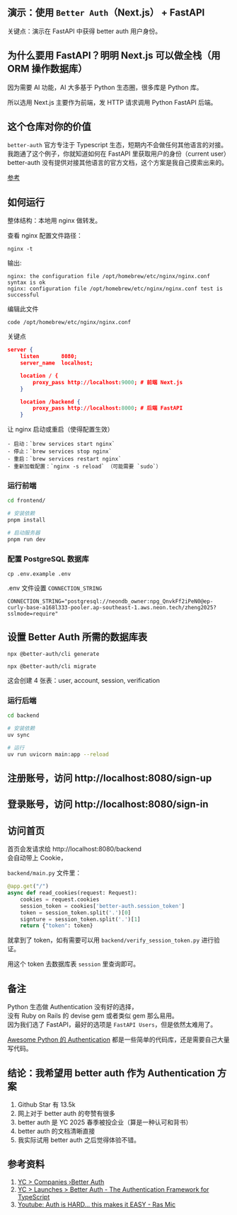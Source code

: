 ## 演示：使用 `Better Auth`（Next.js） + FastAPI
关键点：演示在 FastAPI 中获得 better auth 用户身份。  

## 为什么要用 FastAPI？明明 Next.js 可以做全栈（用 ORM 操作数据库）
因为需要 AI 功能，AI 大多基于 Python 生态圈，很多库是 Python 库。   

所以选用 Next.js 主要作为前端，发 HTTP 请求调用 Python FastAPI 后端。     

## 这个仓库对你的价值
`better-auth` 官方专注于 Typescript 生态，短期内不会做任何其他语言的对接。   
我跑通了这个例子，你就知道如何在 FastAPI 里获取用户的身份（current user）  
better-auth 没有提供对接其他语言的官方文档，这个方案是我自己摸索出来的。   

[参考](https://github.com/better-auth/better-auth/issues/2685)

## 如何运行
整体结构：本地用 nginx 做转发。  

查看 nginx 配置文件路径：
```
nginx -t
```

输出:
```
nginx: the configuration file /opt/homebrew/etc/nginx/nginx.conf syntax is ok
nginx: configuration file /opt/homebrew/etc/nginx/nginx.conf test is successful
```

编辑此文件
```
code /opt/homebrew/etc/nginx/nginx.conf
```

关键点
```json
server {
    listen       8080;
    server_name  localhost;

    location / {
        proxy_pass http://localhost:9000; # 前端 Next.js
    }

    location /backend {
        proxy_pass http://localhost:8000; # 后端 FastAPI
    }
```

让 nginx 启动或重启（使得配置生效）
```
- 启动：`brew services start nginx`
- 停止：`brew services stop nginx`
- 重启：`brew services restart nginx`
- 重新加载配置：`nginx -s reload` （可能需要 `sudo`）
```

### 运行前端
```bash
cd frontend/

# 安装依赖
pnpm install 

# 启动服务器
pnpm run dev
```

### 配置 PostgreSQL 数据库
```
cp .env.example .env
```

.env 文件设置 `CONNECTION_STRING`
```
CONNECTION_STRING="postgresql://neondb_owner:npg_QnvkFf2iPeN0@ep-curly-base-a168l333-pooler.ap-southeast-1.aws.neon.tech/zheng2025?sslmode=require"
```

## 设置 Better Auth 所需的数据库表
```
npx @better-auth/cli generate
```

```
npx @better-auth/cli migrate
```
这会创建 4 张表：user, account, session, verification


### 运行后端
```bash
cd backend

# 安装依赖
uv sync

# 运行
uv run uvicorn main:app --reload
```

## 注册账号，访问 http://localhost:8080/sign-up

## 登录账号，访问 http://localhost:8080/sign-in

## 访问首页
首页会发请求给 http://localhost:8080/backend   
会自动带上 Cookie，

`backend/main.py` 文件里：

```python
@app.get("/")
async def read_cookies(request: Request):
    cookies = request.cookies
    session_token = cookies['better-auth.session_token']
    token = session_token.split('.')[0]
    signture = session_token.split('.')[1]
    return {"token": token}
```

就拿到了 token，如有需要可以用 `backend/verify_session_token.py` 进行验证。

用这个 token 去数据库表 `session` 里查询即可。   

## 备注
Python 生态做 Authentication 没有好的选择，   
没有 Ruby on Rails 的 devise gem 或者类似 gem 那么易用。  
因为我们选了 FastAPI，最好的选项是 `FastAPI Users`，但是依然太难用了。

[Awesome Python 的 Authentication](https://github.com/vinta/awesome-python?tab=readme-ov-file#authentication) 都是一些简单的代码库，还是需要自己大量写代码。  

## 结论：我希望用 better auth 作为 Authentication 方案
1. Github Star 有 13.5k
2. 网上对于 better auth 的夸赞有很多
3. better auth 是 YC 2025 春季被投企业（算是一种认可和背书）
4. better auth 的文档清晰直接
5. 我实际试用 better auth 之后觉得体验不错。   

## 参考资料
1. [YC > Companies ›Better Auth](https://www.ycombinator.com/companies/better-auth)
1. [YC > Launches > Better Auth - The Authentication Framework for TypeScript](https://www.ycombinator.com/launches/NUm-better-auth-the-authentication-framework-for-typescript)
1. [Youtube: Auth is HARD... this makes it EASY - Ras Mic](https://www.youtube.com/watch?v=QurjwJHCoHQ)

<!-- # Demo: use `better-auth`(Next.js) with FastAPI

## Why Next.js + FastAPI? instead of just using Next.js alone
a lot of AI lib are in Python ecosystem, I want to build a "AI Chatbot Web App",   
so using Python would be a great idea.   

## Value
 -->
